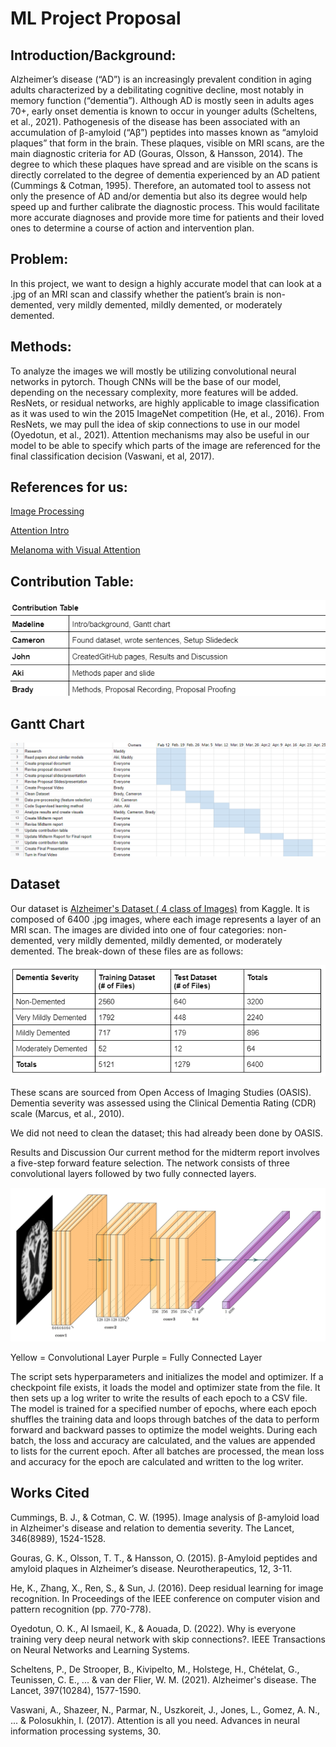 # ML Project Proposal
## Introduction/Background:
Alzheimer’s disease (“AD”) is an increasingly prevalent condition in aging adults characterized by a debilitating cognitive decline, most notably in memory function (“dementia”). Although AD is mostly seen in adults ages 70+, early onset dementia is known to occur in younger adults (Scheltens, et al., 2021). Pathogenesis of the disease has been associated with an accumulation of β-amyloid (“Aβ”) peptides into masses known as “amyloid plaques” that form in the brain. These plaques, visible on MRI scans, are the main diagnostic criteria for AD (Gouras, Olsson, & Hansson, 2014). The degree to which these plaques have spread and are visible on the scans is directly correlated to the degree of dementia experienced by an AD patient (Cummings & Cotman, 1995). Therefore, an automated tool to assess not only the presence of AD and/or dementia but also its degree would help speed up and further calibrate the diagnostic process. This would facilitate more accurate diagnoses and provide more time for patients and their loved ones to determine a course of action and intervention plan.


## Problem:
In this project, we want to design a highly accurate model that can look at a .jpg of an MRI scan and classify whether the patient’s brain is non-demented, very mildly demented, mildly demented, or moderately demented. 

## Methods:
To analyze the images we will mostly be utilizing convolutional neural networks in pytorch. Though CNNs will be the base of our model, depending on the necessary complexity, more features will be added. ResNets, or residual networks, are highly applicable to image classification as it was used to win the 2015 ImageNet competition (He, et al., 2016). From ResNets, we may pull the idea of skip connections to use in our model (Oyedotun, et al., 2021). Attention mechanisms may also be useful in our model to be able to specify which parts of the image are referenced for the final classification decision (Vaswani, et al, 2017).


## References for us:

[Image Processing](https://ieeexplore.ieee.org/document/8320684)

[Attention Intro](https://blog.paperspace.com/image-classification-with-attention/)

[Melanoma with Visual Attention](https://www2.cs.sfu.ca/~hamarneh/ecopy/ipmi2019.pdf) 

## Contribution Table:

![](assets/Contribution_Table.png)

## Gantt Chart

![](assets/Gantt_Chart.png)

## Dataset

Our dataset is [Alzheimer's Dataset ( 4 class of Images)](https://www.kaggle.com/datasets/tourist55/alzheimers-dataset-4-class-of-images) from Kaggle. It is composed of 6400 .jpg images, where each image represents a layer of an MRI scan. The images are divided into one of four categories: non-demented, very mildly demented, mildly demented, or moderately demented. The break-down of these files are as follows:

![](assets/Data_Categories.png)

These scans are sourced from Open Access of Imaging Studies (OASIS). Dementia severity was assessed using the Clinical Dementia Rating (CDR) scale (Marcus, et al., 2010).

We did not need to clean the dataset; this had already been done by OASIS.

Results and Discussion
Our current method for the midterm report involves a five-step forward feature selection. The network consists of three convolutional layers followed by two fully connected layers.

![](assets/NetworkArch.JPG)

Yellow = Convolutional Layer
Purple = Fully Connected Layer

The script sets hyperparameters and initializes the model and optimizer. If a checkpoint file exists, it loads the model and optimizer state from the file. It then sets up a log writer to write the results of each epoch to a CSV file. The model is trained for a specified number of epochs, where each epoch shuffles the training data and loops through batches of the data to perform forward and backward passes to optimize the model weights. During each batch, the loss and accuracy are calculated, and the values are appended to lists for the current epoch. After all batches are processed, the mean loss and accuracy for the epoch are calculated and written to the log writer. 



## Works Cited

Cummings, B. J., & Cotman, C. W. (1995). Image analysis of β-amyloid load in Alzheimer's disease and relation to dementia severity. The Lancet, 346(8989), 1524-1528.

Gouras, G. K., Olsson, T. T., & Hansson, O. (2015). β-Amyloid peptides and amyloid plaques in Alzheimer’s disease. Neurotherapeutics, 12, 3-11.

He, K., Zhang, X., Ren, S., & Sun, J. (2016). Deep residual learning for image recognition. In Proceedings of the IEEE conference on computer vision and pattern recognition (pp. 770-778).

Oyedotun, O. K., Al Ismaeil, K., & Aouada, D. (2022). Why is everyone training very deep neural network with skip connections?. IEEE Transactions on Neural Networks and Learning Systems.

Scheltens, P., De Strooper, B., Kivipelto, M., Holstege, H., Chételat, G., Teunissen, C. E., ... & van der Flier, W. M. (2021). Alzheimer's disease. The Lancet, 397(10284), 1577-1590.

Vaswani, A., Shazeer, N., Parmar, N., Uszkoreit, J., Jones, L., Gomez, A. N., ... & Polosukhin, I. (2017). Attention is all you need. Advances in neural information processing systems, 30.





